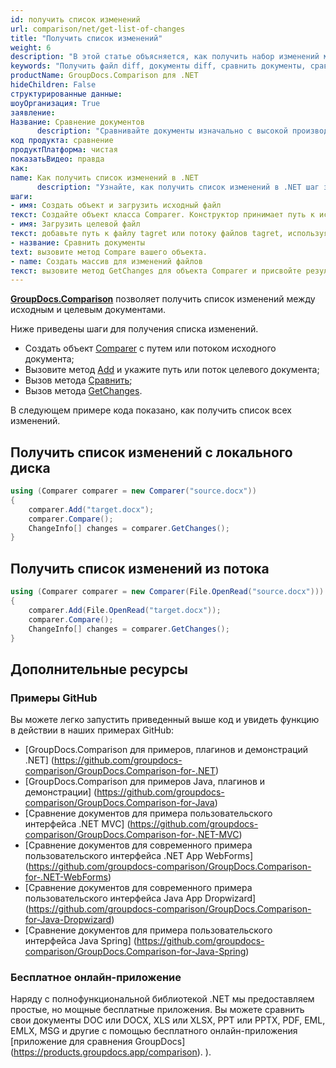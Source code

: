 ```yaml
---
id: получить список изменений
url: comparison/net/get-list-of-changes
title: "Получить список изменений"
weight: 6
description: "В этой статье объясняется, как получить набор изменений между сравниваемыми документами при использовании GroupDocs.Comparison для .NET."
keywords: "Получить файл diff, документы diff, сравнить документы, сравнить файлы"
productName: GroupDocs.Comparison для .NET
hideChildren: False
структурированные данные:
шоуОрганизация: True
заявление:
Название: Сравнение документов
      description: "Сравнивайте документы изначально с высокой производительностью, используя язык C# и GroupDocs.Comparison для .NET."
код продукта: сравнение
продуктПлатформа: чистая
показатьВидео: правда
как:
name: Как получить список изменений в .NET
      description: "Узнайте, как получить список изменений в .NET шаг за шагом"
шаги:
- имя: Создать объект и загрузить исходный файл
текст: Создайте объект класса Comparer. Конструктор принимает путь к исходному файлу или параметр потока исходного файла. Вы можете указать абсолютный или относительный путь к файлу в соответствии с вашими требованиями.
- имя: Загрузить целевой файл
текст: добавьте путь к файлу tagret или потоку файлов tagret, используя метод Add.
- название: Сравнить документы
text: вызовите метод Compare вашего объекта.
- name: Создать массив для изменений файлов
текст: вызовите метод GetChanges для объекта Comparer и присвойте результат массиву типа ChangeInfo.
---
```

[**GroupDocs.Comparison**](https://products.groupdocs.com/comparison/net) позволяет получить список изменений между исходным и целевым документами.

Ниже приведены шаги для получения списка изменений.

* Создать объект [Comparer](https://apireference.groupdocs.com/net/comparison/groupdocs.comparison/comparer) с путем или потоком исходного документа;
* Вызовите метод [Add](https://apireference.groupdocs.com/net/comparison/groupdocs.comparison/comparer/methods/add/index) и укажите путь или поток целевого документа;
* Вызов метода [Сравнить](https://apireference.groupdocs.com/net/comparison/groupdocs.comparison/comparer/methods/compare);
* Вызов метода [GetChanges](https://apireference.groupdocs.com/net/comparison/groupdocs.comparison/comparer/methods/getchanges).

В следующем примере кода показано, как получить список всех изменений.

## Получить список изменений с локального диска

```csharp
using (Comparer comparer = new Comparer("source.docx"))
{
	comparer.Add("target.docx");
    comparer.Compare();
    ChangeInfo[] changes = comparer.GetChanges();
}
```

## Получить список изменений из потока

```csharp
using (Comparer comparer = new Comparer(File.OpenRead("source.docx")))
{
	comparer.Add(File.OpenRead("target.docx"));
    comparer.Compare();
    ChangeInfo[] changes = comparer.GetChanges();
}
```

## Дополнительные ресурсы

### Примеры GitHub
Вы можете легко запустить приведенный выше код и увидеть функцию в действии в наших примерах GitHub:
* [GroupDocs.Comparison для примеров, плагинов и демонстраций .NET] (https://github.com/groupdocs-comparison/GroupDocs.Comparison-for-.NET)
* [GroupDocs.Comparison для примеров Java, плагинов и демонстрации] (https://github.com/groupdocs-comparison/GroupDocs.Comparison-for-Java)
* [Сравнение документов для примера пользовательского интерфейса .NET MVC] (https://github.com/groupdocs-comparison/GroupDocs.Comparison-for-.NET-MVC)
* [Сравнение документов для современного примера пользовательского интерфейса .NET App WebForms] (https://github.com/groupdocs-comparison/GroupDocs.Comparison-for-.NET-WebForms)
* [Сравнение документов для современного примера пользовательского интерфейса Java App Dropwizard] (https://github.com/groupdocs-comparison/GroupDocs.Comparison-for-Java-Dropwizard)
* [Сравнение документов для примера пользовательского интерфейса Java Spring] (https://github.com/groupdocs-comparison/GroupDocs.Comparison-for-Java-Spring)
    

### Бесплатное онлайн-приложение
Наряду с полнофункциональной библиотекой .NET мы предоставляем простые, но мощные бесплатные приложения.
Вы можете сравнить свои документы DOC или DOCX, XLS или XLSX, PPT или PPTX, PDF, EML, EMLX, MSG и другие с помощью бесплатного онлайн-приложения [приложение для сравнения GroupDocs] (https://products.groupdocs.app/comparison). ).

